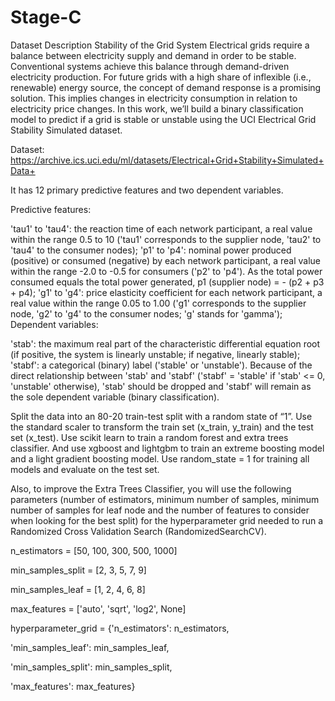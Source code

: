 # Stage-C

Dataset Description
Stability of the Grid System
Electrical grids require a balance between electricity supply and demand in order to be stable. Conventional systems achieve this balance through demand-driven electricity production. For future grids with a high share of inflexible (i.e., renewable) energy source, the concept of demand response is a promising solution. This implies changes in electricity consumption in relation to electricity price changes. In this work, we’ll build a binary classification model to predict if a grid is stable or unstable using the UCI Electrical Grid Stability Simulated dataset.

Dataset: https://archive.ics.uci.edu/ml/datasets/Electrical+Grid+Stability+Simulated+Data+

It has 12 primary predictive features and two dependent variables.

Predictive features:

'tau1' to 'tau4': the reaction time of each network participant, a real value within the range 0.5 to 10 ('tau1' corresponds to the supplier node, 'tau2' to 'tau4' to the consumer nodes);
'p1' to 'p4': nominal power produced (positive) or consumed (negative) by each network participant, a real value within the range -2.0 to -0.5 for consumers ('p2' to 'p4'). As the total power consumed equals the total power generated, p1 (supplier node) = - (p2 + p3 + p4);
'g1' to 'g4': price elasticity coefficient for each network participant, a real value within the range 0.05 to 1.00 ('g1' corresponds to the supplier node, 'g2' to 'g4' to the consumer nodes; 'g' stands for 'gamma');
Dependent variables:

'stab': the maximum real part of the characteristic differential equation root (if positive, the system is linearly unstable; if negative, linearly stable);
'stabf': a categorical (binary) label ('stable' or 'unstable').
Because of the direct relationship between 'stab' and 'stabf' ('stabf' = 'stable' if 'stab' <= 0, 'unstable' otherwise), 'stab' should be dropped and 'stabf' will remain as the sole dependent variable (binary classification).

Split the data into an 80-20 train-test split with a random state of “1”. Use the standard scaler to transform the train set (x_train, y_train) and the test set (x_test). Use scikit learn to train a random forest and extra trees classifier. And use xgboost and lightgbm to train an extreme boosting model and a light gradient boosting model. Use random_state = 1 for training all models and evaluate on the test set.

Also, to improve the Extra Trees Classifier, you will use the following parameters (number of estimators, minimum number of samples, minimum number of samples for leaf node and the number of features to consider when looking for the best split) for the hyperparameter grid needed to run a Randomized Cross Validation Search (RandomizedSearchCV).

n_estimators = [50, 100, 300, 500, 1000]

min_samples_split = [2, 3, 5, 7, 9]

min_samples_leaf = [1, 2, 4, 6, 8]

max_features = ['auto', 'sqrt', 'log2', None]

hyperparameter_grid = {'n_estimators': n_estimators,

'min_samples_leaf': min_samples_leaf,

'min_samples_split': min_samples_split,

'max_features': max_features}
